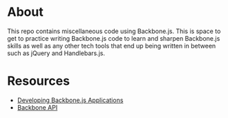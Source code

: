 # About

This repo contains miscellaneous code using Backbone.js. This is space to get to
practice writing Backbone.js code to learn and sharpen Backbone.js skills as
well as any other tech tools that end up being written in between such as jQuery
and Handlebars.js.

# Resources

* [Developing Backbone.js Applications](https://addyosmani.com/backbone-fundamentals/)
* [Backbone API](https://backbonejs.org/)
